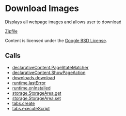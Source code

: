 
Download Images
=======

Displays all webpage images and allows user to download

[Zipfile](http://developer.chrome.com/extensions/examples/extensions/download_images.zip)

Content is licensed under the [Google BSD License](https://developers.google.com/open-source/licenses/bsd).

Calls
-----

* [declarativeContent.PageStateMatcher](https://developer.chrome.com/extensions/declarativeContent#type-PageStateMatcher)
* [declarativeContent.ShowPageAction](https://developer.chrome.com/extensions/declarativeContent#type-ShowPageAction)
* [downloads.download](https://developer.chrome.com/extensions/downloads#method-download)
* [runtime.lastError](https://developer.chrome.com/extensions/runtime#property-lastError)
* [runtime.onInstalled](https://developer.chrome.com/extensions/runtime#event-onInstalled)
* [storage.StorageArea.get](https://developer.chrome.com/extensions/storage#method-StorageArea-get)
* [storage.StorageArea.set](https://developer.chrome.com/extensions/storage#method-StorageArea-set)
* [tabs.create](https://developer.chrome.com/extensions/tabs#method-create)
* [tabs.executeScript](https://developer.chrome.com/extensions/tabs#method-executeScript)
